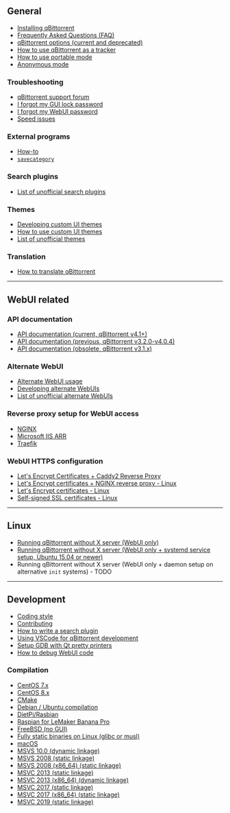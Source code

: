 ## General

* [Installing qBittorrent](wiki/Installing-qBittorrent)
* [Frequently Asked Questions (FAQ)](wiki/Frequently-Asked-Questions)
* [qBittorrent options (current and deprecated)](wiki/Explanation-of-Options-in-qBittorrent)
* [How to use qBittorrent as a tracker](wiki/How-to-use-qBittorrent-as-a-tracker)
* [How to use portable mode](wiki/How-to-use-portable-mode)
* [Anonymous mode](wiki/Anonymous-Mode)

### Troubleshooting

* [qBittorrent support forum](http://forum.qbittorrent.org/)
* [I forgot my GUI lock password](wiki/I-forgot-my-UI-lock-password)
* [I forgot my WebUI password](wiki/Web-UI-password-locked-on-qBittorrent-NO-X-%28qbittorrent-nox%29)
* [Speed issues](wiki/Things-we-need-to-know-to-help-you-with-'speed'-issues)

### External programs

* [How-to](wiki/External-programs:-How-to)
* [`savecategory`](wiki/External-programs:-savecategory)

### Search plugins

* [List of unofficial search plugins](wiki/Unofficial-search-plugins)

### Themes

* [Developing custom UI themes](wiki/Create-custom-themes-for-qBittorrent)
* [How to use custom UI themes](wiki/How-to-use-custom-UI-themes)
* [List of unofficial themes](wiki/List-of-known-qBittorrent-themes)

### Translation

* [How to translate qBittorrent](wiki/How-to-translate-qBittorrent)

---

## WebUI related

### API documentation

* [API documentation (current, qBittorrent v4.1+)](wiki/Web-API-Documentation)
* [API documentation (previous, qBittorrent v3.2.0-v4.0.4)](wiki/WebUI-API-Documentation)
* [API documentation (obsolete, qBittorrent v3.1.x)](wiki/WebUI-API-Documentation-(qBittorrent-v3.1.x))

### Alternate WebUI

* [Alternate WebUI usage](wiki/Alternate-WebUI-usage)
* [Developing alternate WebUIs](wiki/Developing-alternate-WebUIs-(WIP))
* [List of unofficial alternate WebUIs](wiki/List-of-known-alternate-WebUIs)

### Reverse proxy setup for WebUI access

* [NGINX](wiki/NGINX-Reverse-Proxy-for-Web-UI)
* [Microsoft IIS ARR](wiki/IIS-ARR-Reverse-Proxy)
* [Traefik](wiki/Traefik-Reverse-Proxy-for-Web-UI)

### WebUI HTTPS configuration

* [Let's Encrypt Certificates + Caddy2 Reverse Proxy](wiki/Linux-WebUI-HTTPS-with-Let's-Encrypt-&-Caddy2-reverse-proxy)
* [Let's Encrypt certificates + NGINX reverse proxy - Linux](wiki/Linux-WebUI-HTTPS-with-Let's-Encrypt-certificates-and-NGINX-SSL-reverse-proxy)
* [Let's Encrypt certificates - Linux](wiki/Linux-WebUI-setting-up-HTTPS-with-Let's-Encrypt-certificates)
* [Self-signed SSL certificates - Linux](wiki/Linux-WebUI-setting-up-HTTPS-with-self-signed-SSL-certificates)

---

## Linux

* [Running qBittorrent without X server (WebUI only)](wiki/Running-qBittorrent-without-X-server-(WebUI-only))
* [Running qBittorrent without X server (WebUI only + systemd service setup, Ubuntu 15.04 or newer)](wiki/Running-qBittorrent-without-X-server-(WebUI-only---systemd-service-setup,-Ubuntu-15.04-or-newer))
* Running qBittorrent without X server (WebUI only + daemon setup on alternative `init` systems) - TODO

---

## Development

* [Coding style](https://github.com/qbittorrent/qBittorrent/blob/master/CODING_GUIDELINES.md)
* [Contributing](https://github.com/qbittorrent/qBittorrent/blob/master/CONTRIBUTING.md)
* [How to write a search plugin](wiki/How-to-write-a-search-plugin)
* [Using VSCode for qBittorrent development](wiki/Using-VSCode-for-qBittorrent-development)
* [Setup GDB with Qt pretty printers](wiki/Setup-GDB-with-Qt-pretty-printers)
* [How to debug WebUI code](wiki/How-to-debug-the-WebUI-code)

### Compilation

* [CentOS 7.x](wiki/Compilation:-CentOS-7.x)
* [CentOS 8.x](wiki/Compilation:-CentOS-8.x)
* [CMake](wiki/Compilation:-CMake)
* [Debian / Ubuntu compilation](wiki/Compilation:-Debian-and-Ubuntu)
* [DietPi/Rasbian](wiki/Compilation:-DietPi-and-Raspbian-(Debian-9.0))
* [Raspian for LeMaker Banana Pro](wiki/Compilation:-Raspbian-for-LeMaker-Banana-Pro)
* [FreeBSD (no GUI)](wiki/Compilation:-FreeBSD-(no-GUI))
* [Fully static binaries on Linux (glibc or musl)](wiki/Compiliation:-Fully-static-binaries-on-Linux-(glibc-or-musl))
* [macOS](wiki/Compilation:-macOS)
* [MSVS 10.0 (dynamic linkage)](wiki/Compilation:-MSVC-10.0-(dynamic-linkage))
* [MSVS 2008 (static linkage)](wiki/Compilation:-MSVC-2008-(static-linkage))
* [MSVS 2008 (x86_64) (static linkage)](wiki/Compilation:-MSVC-2010-(x86_64)-(dynamic-linkage))
* [MSVC 2013 (static linkage)](wiki/Compilation:-MSVC-2013-(static-linkage))
* [MSVC 2013 (x86_64) (dynamic linkage)](wiki/Compilation:-MSVC-2013-(x86_64)-(dynamic-linkage))
* [MSVC 2017 (static linkage)](wiki/Compiling:-MSVC-2017-(static-linkage))
* [MSVC 2017 (x86_64) (static linkage)](wiki/Compilation:-MSVC-2017-(x86_64)-(static-linkage))
* [MSVC 2019 (static linkage)](wiki/Compiling:-MSVC-2019-(static-linkage))